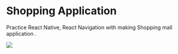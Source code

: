 # Shopping Application
Practice React Native, React Navigation with making Shopping mall application .

<image src="https://user-images.githubusercontent.com/72160826/131164290-7468a06d-c70a-4b43-8448-253347817108.gif" style="width=100px; "/>
